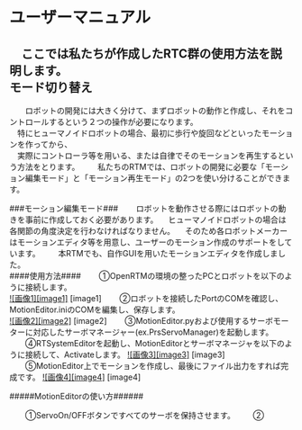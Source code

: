 ユーザーマニュアル
==================
　ここでは私たちが作成したRTC群の使用方法を説明します。
　  
モード切り替え
--------------
　　ロボットの開発には大きく分けて、まずロボットの動作と作成し、それをコントロールするという２つの操作が必要になります。  
　特にヒューマノイドロボットの場合、最初に歩行や旋回などといったモーションを作ってから、  
　実際にコントローラ等を用いる、または自律でそのモーションを再生するという方法をとります。
　　私たちのRTMでは、ロボットの開発に必要な「モーション編集モード」と「モーション再生モード」の2つを使い分けることができます。  

###モーション編集モード###
　　ロボットを動作させる際にはロボットの動きを事前に作成しておく必要があります。
　ヒューマノイドロボットの場合は各関節の角度決定を行わなければなりません。
　そのため各ロボットメーカーはモーションエディタ等を用意し、ユーザーのモーション作成のサポートをしています。
　　本RTMでも、自作GUIを用いたモーションエディタを作成しました。  
####使用方法####
　　①OpenRTMの環境の整ったPCとロボットを以下のように接続します。  
[![画像1][image1]]()
[image1]
　　②ロボットを接続したPortのCOMを確認し、MotionEditor.iniのCOMを編集し、保存します。  
[![画像2][image2]]()
[image2]
　　③MotionEditor.pyおよび使用するサーボモーターに対応したサーボマネージャー(ex.PrsServoManager)を起動します。
　　④RTSystemEditorを起動し、MotionEditorとサーボマネージャを以下のように接続して、Activateします。
[![画像3][image3]]()
[image3]
　　⑤MotionEditor上でモーションを作成し、最後にファイル出力をすれば完成です。
[![画像4][image4]]()
[image4]


#####MotionEditorの使い方######


　　①ServoOn/OFFボタンですべてのサーボを保持させます。
　　②




　　
